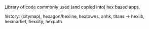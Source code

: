 Library of code commonly used (and copied into) hex based apps.

history: (citymap), hexagon/hexline, hextowns, anhk, titans -> hexlib, hexmarket, hexcity, hexpath
